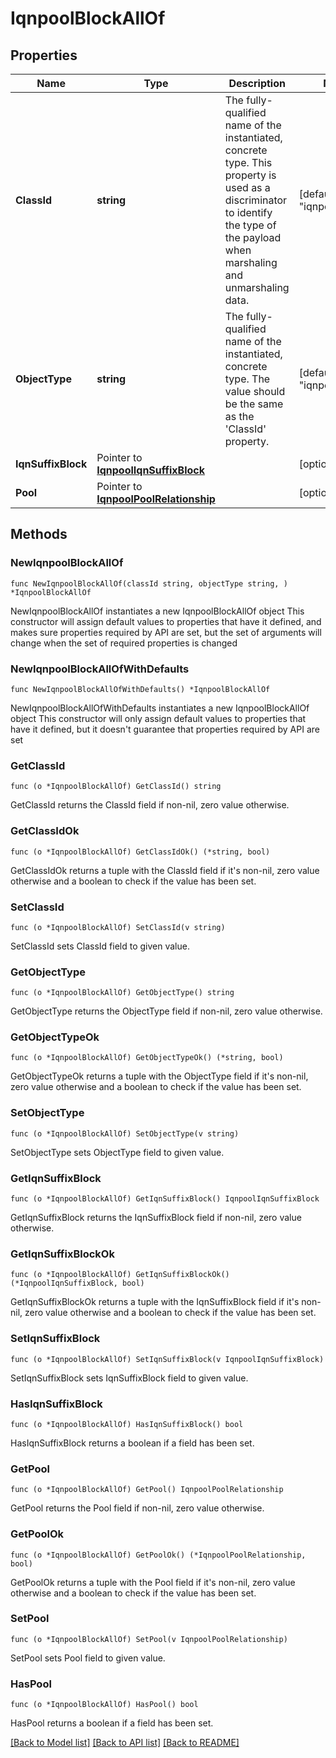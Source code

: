 # IqnpoolBlockAllOf

## Properties

Name | Type | Description | Notes
------------ | ------------- | ------------- | -------------
**ClassId** | **string** | The fully-qualified name of the instantiated, concrete type. This property is used as a discriminator to identify the type of the payload when marshaling and unmarshaling data. | [default to "iqnpool.Block"]
**ObjectType** | **string** | The fully-qualified name of the instantiated, concrete type. The value should be the same as the &#39;ClassId&#39; property. | [default to "iqnpool.Block"]
**IqnSuffixBlock** | Pointer to [**IqnpoolIqnSuffixBlock**](iqnpool.IqnSuffixBlock.md) |  | [optional] 
**Pool** | Pointer to [**IqnpoolPoolRelationship**](iqnpool.Pool.Relationship.md) |  | [optional] 

## Methods

### NewIqnpoolBlockAllOf

`func NewIqnpoolBlockAllOf(classId string, objectType string, ) *IqnpoolBlockAllOf`

NewIqnpoolBlockAllOf instantiates a new IqnpoolBlockAllOf object
This constructor will assign default values to properties that have it defined,
and makes sure properties required by API are set, but the set of arguments
will change when the set of required properties is changed

### NewIqnpoolBlockAllOfWithDefaults

`func NewIqnpoolBlockAllOfWithDefaults() *IqnpoolBlockAllOf`

NewIqnpoolBlockAllOfWithDefaults instantiates a new IqnpoolBlockAllOf object
This constructor will only assign default values to properties that have it defined,
but it doesn't guarantee that properties required by API are set

### GetClassId

`func (o *IqnpoolBlockAllOf) GetClassId() string`

GetClassId returns the ClassId field if non-nil, zero value otherwise.

### GetClassIdOk

`func (o *IqnpoolBlockAllOf) GetClassIdOk() (*string, bool)`

GetClassIdOk returns a tuple with the ClassId field if it's non-nil, zero value otherwise
and a boolean to check if the value has been set.

### SetClassId

`func (o *IqnpoolBlockAllOf) SetClassId(v string)`

SetClassId sets ClassId field to given value.


### GetObjectType

`func (o *IqnpoolBlockAllOf) GetObjectType() string`

GetObjectType returns the ObjectType field if non-nil, zero value otherwise.

### GetObjectTypeOk

`func (o *IqnpoolBlockAllOf) GetObjectTypeOk() (*string, bool)`

GetObjectTypeOk returns a tuple with the ObjectType field if it's non-nil, zero value otherwise
and a boolean to check if the value has been set.

### SetObjectType

`func (o *IqnpoolBlockAllOf) SetObjectType(v string)`

SetObjectType sets ObjectType field to given value.


### GetIqnSuffixBlock

`func (o *IqnpoolBlockAllOf) GetIqnSuffixBlock() IqnpoolIqnSuffixBlock`

GetIqnSuffixBlock returns the IqnSuffixBlock field if non-nil, zero value otherwise.

### GetIqnSuffixBlockOk

`func (o *IqnpoolBlockAllOf) GetIqnSuffixBlockOk() (*IqnpoolIqnSuffixBlock, bool)`

GetIqnSuffixBlockOk returns a tuple with the IqnSuffixBlock field if it's non-nil, zero value otherwise
and a boolean to check if the value has been set.

### SetIqnSuffixBlock

`func (o *IqnpoolBlockAllOf) SetIqnSuffixBlock(v IqnpoolIqnSuffixBlock)`

SetIqnSuffixBlock sets IqnSuffixBlock field to given value.

### HasIqnSuffixBlock

`func (o *IqnpoolBlockAllOf) HasIqnSuffixBlock() bool`

HasIqnSuffixBlock returns a boolean if a field has been set.

### GetPool

`func (o *IqnpoolBlockAllOf) GetPool() IqnpoolPoolRelationship`

GetPool returns the Pool field if non-nil, zero value otherwise.

### GetPoolOk

`func (o *IqnpoolBlockAllOf) GetPoolOk() (*IqnpoolPoolRelationship, bool)`

GetPoolOk returns a tuple with the Pool field if it's non-nil, zero value otherwise
and a boolean to check if the value has been set.

### SetPool

`func (o *IqnpoolBlockAllOf) SetPool(v IqnpoolPoolRelationship)`

SetPool sets Pool field to given value.

### HasPool

`func (o *IqnpoolBlockAllOf) HasPool() bool`

HasPool returns a boolean if a field has been set.


[[Back to Model list]](../README.md#documentation-for-models) [[Back to API list]](../README.md#documentation-for-api-endpoints) [[Back to README]](../README.md)


